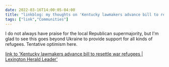 ```yaml
---
date: 2022-03-16T14:00:05-04:00
title: "linkblog: my thoughts on 'Kentucky lawmakers advance bill to resettle war refugees | Lexington Herald Leader'"
tags: ["link","Communities"]
---
```

I do not always have praise for the local Republican supermajority, but I'm glad to see this goes beyond Ukraine to provide support for all kinds of refugees. Tentative optimism here.
 
[link to 'Kentucky lawmakers advance bill to resettle war refugees | Lexington Herald Leader'](https://www.kentucky.com/news/state/kentucky/article259462244.html)

